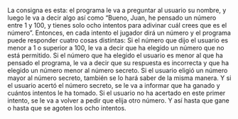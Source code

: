  La consigna es esta: el programa le va a preguntar al usuario su nombre, y luego le va a decir
 algo así como “Bueno, Juan, he pensado un número entre 1 y 100,  y tienes solo ocho intentos
 para adivinar cuál crees que es el número”. Entonces, en cada intento el jugador dirá un
 número y el programa puede responder cuatro cosas distintas:
  Si el número que dijo el usuario es menor a 1 o superior a 100, le va a decir que ha elegido
 un número que no está permitido.
 Si el número que ha elegido el usuario es menor al que ha pensado el programa, le va a
 decir que su respuesta es incorrecta y que ha elegido un número menor al número secreto.
 Si el usuario eligió un número mayor al número secreto, también se lo hará saber de la
 misma manera.
 Y si el usuario acertó el número secreto, se le va a informar que ha ganado y cuántos
 intentos le ha tomado.
 Si el usuario no ha acertado en este primer intento, se le va a volver a pedir que elija otro
 número. Y así hasta que gane o hasta que se agoten los ocho intentos.
